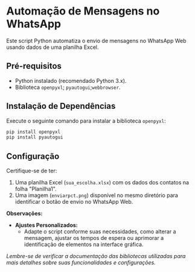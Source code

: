 # Automação de Mensagens no WhatsApp

Este script Python automatiza o envio de mensagens no WhatsApp Web usando dados de uma planilha Excel.

## Pré-requisitos

- Python instalado (recomendado Python 3.x).
- Biblioteca `openpyxl`; `pyautogui`;`webbrowser`.

## Instalação de Dependências

Execute o seguinte comando para instalar a biblioteca `openpyxl`:

```bash
pip install openpyxl
pip install pyautogui
```

## Configuração

Certifique-se de ter:

1. Uma planilha Excel (`sua_escolha.xlsx`) com os dados dos contatos na folha "Planilha1".
2. Uma imagem (`enviarpct.png`) disponível no mesmo diretório para identificar o botão de envio no WhatsApp Web.

**Observações:**

- **Ajustes Personalizados:**
  - Adapte o script conforme suas necessidades, como alterar a mensagem, ajustar os tempos de espera ou aprimorar a identificação de elementos na interface gráfica.

*Lembre-se de verificar a documentação das bibliotecas utilizadas para mais detalhes sobre suas funcionalidades e configurações.*


